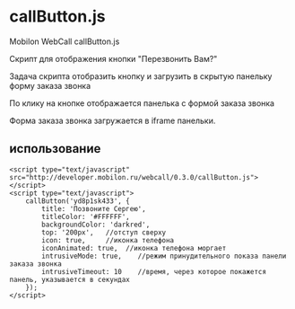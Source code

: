 # callButton.js
Mobilon WebCall callButton.js


Скрипт для отображения кнопки "Перезвонить Вам?"


Задача скрипта отобразить кнопку и загрузить в 
скрытую панельку форму заказа звонка


По клику на кнопке отображается панелька с формой 
заказа звонка


Форма заказа звонка загружается в iframe панельки.


## использование

`````
<script type="text/javascript" src="http://developer.mobilon.ru/webcall/0.3.0/callButton.js"></script>
<script type="text/javascript">
    callButton('yd8p1sk433', {
        title: 'Позвоните Сергею', 
        titleColor: '#FFFFFF',   
        backgroundColor: 'darkred',   
        top: '200px',   //отступ сверху
        icon: true,     //иконка телефона
        iconAnimated: true,  //иконка телефона моргает
        intrusiveMode: true,    //режим принудительного показа панели заказа звонка
        intrusiveTimeout: 10    //время, через которое покажется панель, указывается в секундах
    });
</script>

`````